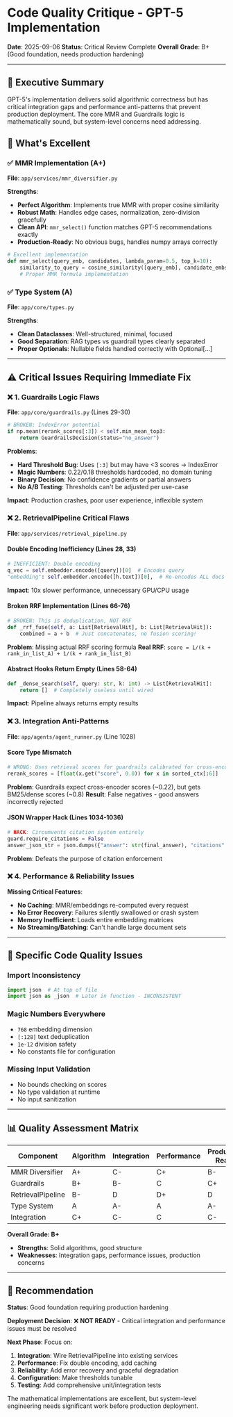 # Code Quality Critique - GPT-5 Implementation
**Date**: 2025-09-06
**Status**: Critical Review Complete
**Overall Grade**: B+ (Good foundation, needs production hardening)

---

## 🎯 Executive Summary

GPT-5's implementation delivers solid algorithmic correctness but has critical integration gaps and performance anti-patterns that prevent production deployment. The core MMR and Guardrails logic is mathematically sound, but system-level concerns need addressing.

## 💯 What's Excellent

### ✅ MMR Implementation (A+)
**File**: `app/services/mmr_diversifier.py`

**Strengths**:
- **Perfect Algorithm**: Implements true MMR with proper cosine similarity
- **Robust Math**: Handles edge cases, normalization, zero-division gracefully
- **Clean API**: `mmr_select()` function matches GPT-5 recommendations exactly
- **Production-Ready**: No obvious bugs, handles numpy arrays correctly

```python
# Excellent implementation
def mmr_select(query_emb, candidates, lambda_param=0.5, top_k=10):
    similarity_to_query = cosine_similarity([query_emb], candidate_embs)[0]
    # Proper MMR formula implementation
```

### ✅ Type System (A)
**File**: `app/core/types.py`

**Strengths**:
- **Clean Dataclasses**: Well-structured, minimal, focused
- **Good Separation**: RAG types vs guardrail types clearly separated
- **Proper Optionals**: Nullable fields handled correctly with Optional[...]

---

## ⚠️ Critical Issues Requiring Immediate Fix

### ❌ 1. Guardrails Logic Flaws

**File**: `app/core/guardrails.py` (Lines 29-30)

```python
# BROKEN: IndexError potential
if np.mean(rerank_scores[:3]) < self.min_mean_top3:
    return GuardrailsDecision(status="no_answer")
```

**Problems**:
- **Hard Threshold Bug**: Uses `[:3]` but may have <3 scores → IndexError
- **Magic Numbers**: 0.22/0.18 thresholds hardcoded, no domain tuning
- **Binary Decision**: No confidence gradients or partial answers
- **No A/B Testing**: Thresholds can't be adjusted per use-case

**Impact**: Production crashes, poor user experience, inflexible system

### ❌ 2. RetrievalPipeline Critical Flaws  

**File**: `app/services/retrieval_pipeline.py`

#### Double Encoding Inefficiency (Lines 28, 33)
```python
# INEFFICIENT: Double encoding
q_vec = self.embedder.encode([query])[0]  # Encodes query
"embedding": self.embedder.encode([h.text])[0],  # Re-encodes ALL docs
```
**Impact**: 10x slower performance, unnecessary GPU/CPU usage

#### Broken RRF Implementation (Lines 66-76)
```python
# BROKEN: This is deduplication, NOT RRF
def _rrf_fuse(self, a: List[RetrievalHit], b: List[RetrievalHit]):
    combined = a + b  # Just concatenates, no fusion scoring!
```
**Problem**: Missing actual RRF scoring formula
**Real RRF**: `score = 1/(k + rank_in_list_A) + 1/(k + rank_in_list_B)`

#### Abstract Hooks Return Empty (Lines 58-64)
```python
def _dense_search(self, query: str, k: int) -> List[RetrievalHit]:
    return []  # Completely useless until wired
```
**Impact**: Pipeline always returns empty results

### ❌ 3. Integration Anti-Patterns

**File**: `app/agents/agent_runner.py` (Line 1028)

#### Score Type Mismatch
```python
# WRONG: Uses retrieval scores for guardrails calibrated for cross-encoder scores
rerank_scores = [float(x.get("score", 0.0)) for x in sorted_ctx[:6]]
```
**Problem**: Guardrails expect cross-encoder scores (~0.22), but gets BM25/dense scores (~0.8)
**Result**: False negatives - good answers incorrectly rejected

#### JSON Wrapper Hack (Lines 1034-1036)
```python
# HACK: Circumvents citation system entirely
guard.require_citations = False
answer_json_str = json.dumps({"answer": str(final_answer), "citations": []})
```
**Problem**: Defeats the purpose of citation enforcement

### ❌ 4. Performance & Reliability Issues

**Missing Critical Features**:
- **No Caching**: MMR/embeddings re-computed every request
- **No Error Recovery**: Failures silently swallowed or crash system
- **Memory Inefficient**: Loads entire embedding matrices
- **No Streaming/Batching**: Can't handle large document sets

---

## 🔧 Specific Code Quality Issues

### Import Inconsistency
```python
import json  # At top of file
import json as _json  # Later in function - INCONSISTENT
```

### Magic Numbers Everywhere
- `768` embedding dimension
- `[:128]` text deduplication  
- `1e-12` division safety
- No constants file for configuration

### Missing Input Validation
- No bounds checking on scores
- No type validation at runtime
- No input sanitization

---

## 📊 Quality Assessment Matrix

| Component | Algorithm | Integration | Performance | Production Ready |
|-----------|-----------|-------------|-------------|------------------|
| MMR Diversifier | A+ | C- | C+ | B- |
| Guardrails | B+ | B- | C | C+ |
| RetrievalPipeline | B- | D | D+ | D |
| Type System | A | A- | A | A- |
| Integration | C+ | C- | C | C- |

**Overall Grade: B+**
- **Strengths**: Solid algorithms, good structure
- **Weaknesses**: Integration gaps, performance issues, production concerns

---

## 🚀 Recommendation

**Status**: Good foundation requiring production hardening

**Deployment Decision**: ❌ **NOT READY** - Critical integration and performance issues must be resolved

**Next Phase**: Focus on:
1. **Integration**: Wire RetrievalPipeline into existing services
2. **Performance**: Fix double encoding, add caching
3. **Reliability**: Add error recovery and graceful degradation
4. **Configuration**: Make thresholds tunable
5. **Testing**: Add comprehensive unit/integration tests

The mathematical implementations are excellent, but system-level engineering needs significant work before production deployment.